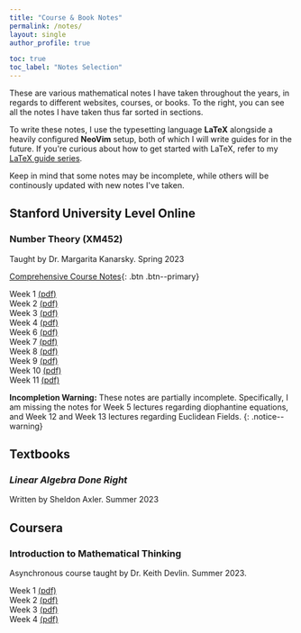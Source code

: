 ```yaml
---
title: "Course & Book Notes"
permalink: /notes/
layout: single
author_profile: true

toc: true
toc_label: "Notes Selection"
---
```

These are various mathematical notes I have taken throughout the years, in regards to different websites, courses, or books. To the right, you can see all the notes I have taken thus far sorted in sections. 

To write these notes, I use the typesetting language **LaTeX** alongside a heavily configured **NeoVim** setup, both of which I will write guides for in the future. If you're curious about how to get started with LaTeX, refer to my [LaTeX guide series](https://erdaifuu.github.io/guides/#latex).

Keep in mind that some notes may be incomplete, while others will be continously updated with new notes I've taken. 

## Stanford University Level Online
### Number Theory (XM452)
Taught by Dr. Margarita Kanarsky. Spring 2023

[Comprehensive Course Notes](https://erdaifuu.github.io/guides/wip){: .btn .btn--primary}

Week 1 [(pdf)](https://erdaifuu.github.io/assets/documents/stulo/XM452/NT01.pdf)  
Week 2 [(pdf)](https://erdaifuu.github.io/assets/documents/stulo/XM452/NT02.pdf)  
Week 3 [(pdf)](https://erdaifuu.github.io/assets/documents/stulo/XM452/NT03.pdf)  
Week 4 [(pdf)](https://erdaifuu.github.io/assets/documents/stulo/XM452/NT04.pdf)  
Week 6 [(pdf)](https://erdaifuu.github.io/assets/documents/stulo/XM452/NT06.pdf)  
Week 7 [(pdf)](https://erdaifuu.github.io/assets/documents/stulo/XM452/NT07.pdf)  
Week 8 [(pdf)](https://erdaifuu.github.io/assets/documents/stulo/XM452/NT08.pdf)  
Week 9 [(pdf)](https://erdaifuu.github.io/assets/documents/stulo/XM452/NT09.pdf)  
Week 10 [(pdf)](https://erdaifuu.github.io/assets/documents/stulo/XM452/NT10.pdf)  
Week 11 [(pdf)](https://erdaifuu.github.io/assets/documents/stulo/XM452/NT11.pdf)  



**Incompletion Warning:** These notes are partially incomplete. Specifically, I am missing the notes for Week 5 lectures regarding diophantine equations, and Week 12 and Week 13 lectures regarding Euclidean Fields. 
{: .notice--warning}

## Textbooks
### *Linear Algebra Done Right* 
Written by Sheldon Axler. Summer 2023

## Coursera
### Introduction to Mathematical Thinking
Asynchronous course taught by Dr. Keith Devlin. Summer 2023.

Week 1 [(pdf)](https://erdaifuu.github.io/assets/documents/coursera/MT01.pdf)  
Week 2 [(pdf)](https://erdaifuu.github.io/assets/documents/coursera/MT02.pdf)  
Week 3 [(pdf)](https://erdaifuu.github.io/assets/documents/coursera/MT03.pdf)  
Week 4 [(pdf)](https://erdaifuu.github.io/assets/documents/coursera/MT04.pdf)  
